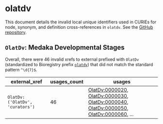 # olatdv

This document details the invalid local unique identifiers used in CURIEs
for node, synonym, and definition cross-references in `olatdv`. See the [GitHub repository](https://github.com/obophenotype/developmental-stage-ontologies).


## `OlatDv`: Medaka Developmental Stages

Overall, there were 46 invalid
xrefs to external prefixed with `OlatDv` (standardized to Bioregistry
prefix [`olatdv`](https://bioregistry.io/olatdv)) that
did not match the standard pattern `^\d{7}$`.

| external_xref                   |   usages_count | usages                                                                                                                                                                                                                                                                                                                                   |
|---------------------------------|----------------|------------------------------------------------------------------------------------------------------------------------------------------------------------------------------------------------------------------------------------------------------------------------------------------------------------------------------------------|
| `OlatDv:('OlatDv', 'curators')` |             46 | [OlatDv:0000020](http://purl.obolibrary.org/obo/OlatDv_0000020), [OlatDv:0000030](http://purl.obolibrary.org/obo/OlatDv_0000030), [OlatDv:0000040](http://purl.obolibrary.org/obo/OlatDv_0000040), [OlatDv:0000050](http://purl.obolibrary.org/obo/OlatDv_0000050), [OlatDv:0000060](http://purl.obolibrary.org/obo/OlatDv_0000060), ... |

